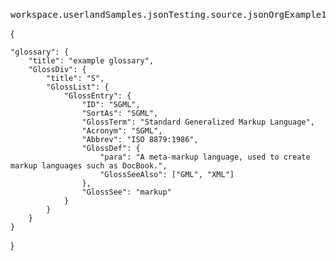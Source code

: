 ### 
<pre>
workspace.userlandSamples.jsonTesting.source.jsonOrgExample1
</pre>{    "glossary": {        "title": "example glossary",		"GlossDiv": {            "title": "S",			"GlossList": {                "GlossEntry": {                    "ID": "SGML",					"SortAs": "SGML",					"GlossTerm": "Standard Generalized Markup Language",					"Acronym": "SGML",					"Abbrev": "ISO 8879:1986",					"GlossDef": {                        "para": "A meta-markup language, used to create markup languages such as DocBook.",						"GlossSeeAlso": ["GML", "XML"]                    },					"GlossSee": "markup"                }            }        }    }}